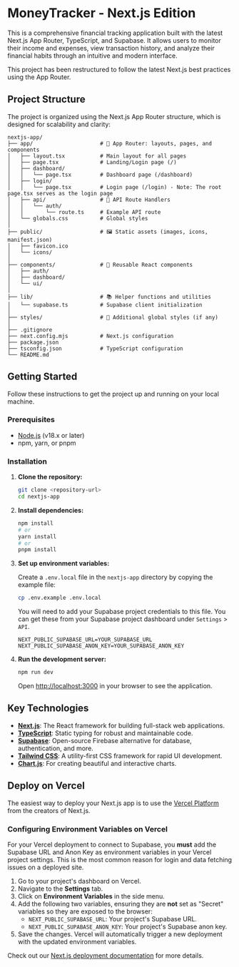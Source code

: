 # MoneyTracker - Next.js Edition

This is a comprehensive financial tracking application built with the latest Next.js App Router, TypeScript, and Supabase. It allows users to monitor their income and expenses, view transaction history, and analyze their financial habits through an intuitive and modern interface.

This project has been restructured to follow the latest Next.js best practices using the App Router.

## Project Structure

The project is organized using the Next.js App Router structure, which is designed for scalability and clarity:

```
nextjs-app/
├── app/                     # 🔑 App Router: layouts, pages, and components
│   ├── layout.tsx           # Main layout for all pages
│   ├── page.tsx             # Landing/Login page (/)
│   ├── dashboard/
│   │   └── page.tsx         # Dashboard page (/dashboard)
│   ├── login/
│   │   └── page.tsx         # Login page (/login) - Note: The root page.tsx serves as the login page
│   ├── api/                 # 🔌 API Route Handlers
│   │   └── auth/
│   │       └── route.ts     # Example API route
│   └── globals.css          # Global styles
│
├── public/                  # 🖼️ Static assets (images, icons, manifest.json)
│   ├── favicon.ico
│   └── icons/
│
├── components/              # 🧩 Reusable React components
│   ├── auth/
│   ├── dashboard/
│   └── ui/
│
├── lib/                     # 📚 Helper functions and utilities
│   └── supabase.ts          # Supabase client initialization
│
├── styles/                  # 🎨 Additional global styles (if any)
│
├── .gitignore
├── next.config.mjs          # Next.js configuration
├── package.json
├── tsconfig.json            # TypeScript configuration
└── README.md
```

## Getting Started

Follow these instructions to get the project up and running on your local machine.

### Prerequisites

- [Node.js](https://nodejs.org/) (v18.x or later)
- npm, yarn, or pnpm

### Installation

1.  **Clone the repository:**
    ```bash
    git clone <repository-url>
    cd nextjs-app
    ```

2.  **Install dependencies:**
    ```bash
    npm install
    # or
    yarn install
    # or
    pnpm install
    ```

3.  **Set up environment variables:**

    Create a `.env.local` file in the `nextjs-app` directory by copying the example file:
    ```bash
    cp .env.example .env.local
    ```

    You will need to add your Supabase project credentials to this file. You can get these from your Supabase project dashboard under `Settings` > `API`.

    ```env
    NEXT_PUBLIC_SUPABASE_URL=YOUR_SUPABASE_URL
    NEXT_PUBLIC_SUPABASE_ANON_KEY=YOUR_SUPABASE_ANON_KEY
    ```

4.  **Run the development server:**
    ```bash
    npm run dev
    ```

    Open [http://localhost:3000](http://localhost:3000) in your browser to see the application.

## Key Technologies

- **[Next.js](https://nextjs.org/)**: The React framework for building full-stack web applications.
- **[TypeScript](https://www.typescriptlang.org/)**: Static typing for robust and maintainable code.
- **[Supabase](https://supabase.io/)**: Open-source Firebase alternative for database, authentication, and more.
- **[Tailwind CSS](https://tailwindcss.com/)**: A utility-first CSS framework for rapid UI development.
- **[Chart.js](https://www.chartjs.org/)**: For creating beautiful and interactive charts.

## Deploy on Vercel

The easiest way to deploy your Next.js app is to use the [Vercel Platform](https://vercel.com/new?utm_medium=default-template&filter=next.js&utm_source=create-next-app&utm_campaign=create-next-app-readme) from the creators of Next.js.

### Configuring Environment Variables on Vercel

For your Vercel deployment to connect to Supabase, you **must** add the Supabase URL and Anon Key as environment variables in your Vercel project settings. This is the most common reason for login and data fetching issues on a deployed site.

1.  Go to your project's dashboard on Vercel.
2.  Navigate to the **Settings** tab.
3.  Click on **Environment Variables** in the side menu.
4.  Add the following two variables, ensuring they are **not** set as "Secret" variables so they are exposed to the browser:
    -   `NEXT_PUBLIC_SUPABASE_URL`: Your project's Supabase URL.
    -   `NEXT_PUBLIC_SUPABASE_ANON_KEY`: Your project's Supabase anon key.
5.  Save the changes. Vercel will automatically trigger a new deployment with the updated environment variables.

Check out our [Next.js deployment documentation](https://nextjs.org/docs/pages/building-your-application/deploying) for more details.